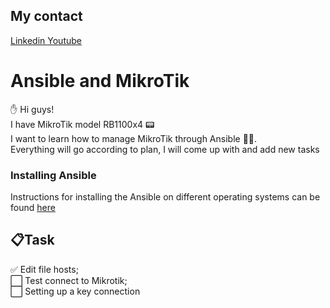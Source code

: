 ## My contact
[Linkedin ](https://www.linkedin.com/in/maksim-parshykov-237583170/)[Youtube](https://www.youtube.com/channel/UC95MA2gH9NG02FbdEIoQyuw)

# Ansible and MikroTik
:raised_hand: Hi guys!    
I have MikroTik model RB1100x4 :pager:    
I want to learn how to manage MikroTik through Ansible :mechanical_arm::wrench:.    
Everything will go according to plan, I will come up with and add new tasks
### Installing Ansible
Instructions for installing the Ansible on different operating systems can be found [here](https://docs.ansible.com/ansible/latest/installation_guide/intro_installation.html)
## :clipboard:Task
:white_check_mark: Edit file hosts;    
:white_large_square: Test connect to Mikrotik;    
:white_large_square: Setting up a key connection    
